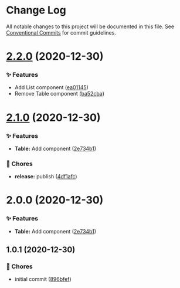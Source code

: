 # Change Log

All notable changes to this project will be documented in this file.
See [Conventional Commits](https://conventionalcommits.org) for commit guidelines.

# [2.2.0](https://github.com/adbayb/poc-monorepo/compare/components@2.1.0...components@2.2.0) (2020-12-30)


### ✨ Features

* Add List component ([ea01145](https://github.com/adbayb/poc-monorepo/commit/ea01145))
* Remove Table component ([ba52cba](https://github.com/adbayb/poc-monorepo/commit/ba52cba))





# [2.1.0](https://github.com/adbayb/poc-monorepo/compare/components@1.0.1...components@2.1.0) (2020-12-30)


### ✨ Features

* **Table:** Add component ([2e734b1](https://github.com/adbayb/poc-monorepo/commit/2e734b1))


### 🎫 Chores

* **release:** publish ([4df1afc](https://github.com/adbayb/poc-monorepo/commit/4df1afc))






# 2.0.0 (2020-12-30)

### ✨ Features

- **Table:** Add component ([2e734b1](https://github.com/adbayb/poc-monorepo/commit/2e734b1))

## 1.0.1 (2020-12-30)

### 🎫 Chores

- initial commit ([896bfef](https://github.com/adbayb/poc-monorepo/commit/896bfef))
